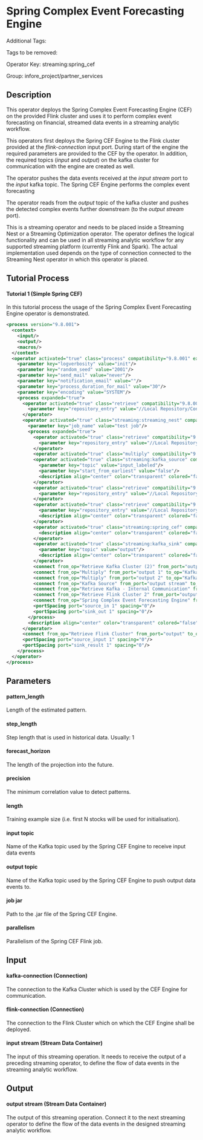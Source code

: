 
# Spring Complex Event Forecasting Engine

Additional Tags: 

Tags to be removed:

Operator Key: streaming:spring_cef

Group: infore_project/partner_services

## Description

This operator deploys the Spring Complex Event Forecasting Engine (CEF) on the provided Flink cluster and uses it to perform complex event forecasting on financial, streamed data events in a streaming analytic workflow.

This operators first deploys the Spring CEF Engine to the Flink cluster provided at the *flink-connection* input port.
During start of the engine the required parameters are provided to the CEF by the operator.
In addition, the required topics (*input* and *output*) on the kafka cluster for communication with the engine are created as well.

The operator pushes the data events received at the *input stream* port to the *input* kafka topic.
The Spring CEF Engine performs the complex event forecasting

The operator reads from the *output* topic of the kafka cluster and pushes the detected complex events further downstream (to the *output stream* port).

This is a streaming operator and needs to be placed inside a Streaming Nest or a Streaming Optimization operator.
The operator defines the logical functionality and can be used in all streaming analytic workflow for any supported streaming platform (currently Flink and Spark).
The actual implementation used depends on the type of connection connected to the Streaming Nest operator in which this operator is placed.

## Tutorial Process

#### Tutorial 1 (Simple Spring CEF)

In this tutorial process the usage of the Spring Complex Event Forecasting Engine operator is demonstrated.

```xml
<process version="9.8.001">
  <context>
    <input/>
    <output/>
    <macros/>
  </context>
  <operator activated="true" class="process" compatibility="9.8.001" expanded="true" name="Process">
    <parameter key="logverbosity" value="init"/>
    <parameter key="random_seed" value="2001"/>
    <parameter key="send_mail" value="never"/>
    <parameter key="notification_email" value=""/>
    <parameter key="process_duration_for_mail" value="30"/>
    <parameter key="encoding" value="SYSTEM"/>
    <process expanded="true">
      <operator activated="true" class="retrieve" compatibility="9.8.001" expanded="true" height="68" name="Retrieve Flink Cluster" width="90" x="179" y="34">
        <parameter key="repository_entry" value="//Local Repository/Connections/Flink Cluster"/>
      </operator>
      <operator activated="true" class="streaming:streaming_nest" compatibility="0.3.000-SNAPSHOT" expanded="true" height="82" name="Streaming Nest" width="90" x="380" y="34">
        <parameter key="job_name" value="test job"/>
        <process expanded="true">
          <operator activated="true" class="retrieve" compatibility="9.8.001" expanded="true" height="68" name="Retrieve Kafka Cluster (2)" width="90" x="45" y="34">
            <parameter key="repository_entry" value="//Local Repository/Connections/Kafka Cluster"/>
          </operator>
          <operator activated="true" class="multiply" compatibility="9.8.001" expanded="true" height="124" name="Multiply" width="90" x="179" y="34"/>
          <operator activated="true" class="streaming:kafka_source" compatibility="0.3.000-SNAPSHOT" expanded="true" height="68" name="Kafka Source" width="90" x="313" y="340">
            <parameter key="topic" value="input_labeled"/>
            <parameter key="start_from_earliest" value="false"/>
            <description align="center" color="transparent" colored="false" width="126">Receive the input (stock) data</description>
          </operator>
          <operator activated="true" class="retrieve" compatibility="9.8.001" expanded="true" height="68" name="Retrieve Kafka - Internal Communication" width="90" x="313" y="85">
            <parameter key="repository_entry" value="//Local Repository/Connections/Kafka - Internal Communication"/>
          </operator>
          <operator activated="true" class="retrieve" compatibility="9.8.001" expanded="true" height="68" name="Retrieve Flink Cluster 2" width="90" x="313" y="187">
            <parameter key="repository_entry" value="//Local Repository/Connections/Flink Cluster 2"/>
            <description align="center" color="transparent" colored="false" width="126">This is the Flink cluster we want to deploy the CEF on.</description>
          </operator>
          <operator activated="true" class="streaming:spring_cef" compatibility="0.3.000-SNAPSHOT" expanded="true" height="103" name="Spring Complex Event Forecasting Engine" width="90" x="581" y="187">
            <description align="center" color="transparent" colored="false" width="126">Use the Spring Complex Event Forecasting engine to compute the forecasted values</description>
          </operator>
          <operator activated="true" class="streaming:kafka_sink" compatibility="0.3.000-SNAPSHOT" expanded="true" height="82" name="Kafka Sink" width="90" x="849" y="34">
            <parameter key="topic" value="output"/>
            <description align="center" color="transparent" colored="false" width="126">Push output (forecasted) events to the output kafka topic</description>
          </operator>
          <connect from_op="Retrieve Kafka Cluster (2)" from_port="output" to_op="Multiply" to_port="input"/>
          <connect from_op="Multiply" from_port="output 1" to_op="Kafka Sink" to_port="connection"/>
          <connect from_op="Multiply" from_port="output 2" to_op="Kafka Source" to_port="connection"/>
          <connect from_op="Kafka Source" from_port="output stream" to_op="Spring Complex Event Forecasting Engine" to_port="input stream"/>
          <connect from_op="Retrieve Kafka - Internal Communication" from_port="output" to_op="Spring Complex Event Forecasting Engine" to_port="kafka-connection"/>
          <connect from_op="Retrieve Flink Cluster 2" from_port="output" to_op="Spring Complex Event Forecasting Engine" to_port="flink-connection"/>
          <connect from_op="Spring Complex Event Forecasting Engine" from_port="output stream" to_op="Kafka Sink" to_port="input stream"/>
          <portSpacing port="source_in 1" spacing="0"/>
          <portSpacing port="sink_out 1" spacing="0"/>
        </process>
        <description align="center" color="transparent" colored="false" width="126">Deploy the designed Streaming Analytic process on the provided Flink Cluster.&lt;br&gt;</description>
      </operator>
      <connect from_op="Retrieve Flink Cluster" from_port="output" to_op="Streaming Nest" to_port="connection"/>
      <portSpacing port="source_input 1" spacing="0"/>
      <portSpacing port="sink_result 1" spacing="0"/>
    </process>
  </operator>
</process>
```

## Parameters

#### pattern_length

Length of the estimated pattern.

#### step_length

Step length that is used in historical data. Usually: 1

#### forecast_horizon

The length of the projection into the future.

#### precision

The minimum correlation value to detect patterns.

#### length

Training example size (i.e. first N stocks will be used for initialisation).

#### input topic

Name of the Kafka topic used by the Spring CEF Engine to receive input data events

#### output topic

Name of the Kafka topic used by the Spring CEF Engine to push output data events to.

#### job jar

Path to the .jar file of the Spring CEF Engine.

#### parallelism

Parallelism of the Spring CEF Flink job.


## Input

#### kafka-connection (Connection)

The connection to the Kafka Cluster which is used by the CEF Engine for communication.

#### flink-connection (Connection)

The connection to the Flink Cluster which on which the CEF Engine shall be deployed.

#### input stream (Stream Data Container)

The input of this streaming operation.
It needs to receive the output of a preceding streaming operator, to define the flow of data events in the streaming analytic workflow.

## Output

#### output stream (Stream Data Container)

The output of this streaming operation.
Connect it to the next streaming operator to define the flow of the data events in the designed streaming analytic workflow.